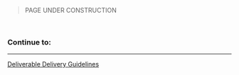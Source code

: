 >PAGE UNDER CONSTRUCTION

<br/>

<!---

- All code produced as part of a grant funded by the Stacks Foundation must be **open-sourced**, and it must also not rely on closed-source software for full functionality. **We prefer [Apache 2.0](https://www.apache.org/licenses/LICENSE-2.0.html), but [GPLv3](https://www.gnu.org/licenses/gpl-3.0.en.html[), [MIT](https://mit-license.org/) or Unlicensed are also acceptable.**
- Individuals and teams must finish one grant before applying for another one.
- Only repeat grantees are allowed to apply for grants over $25k.
- Lastly, we do not fund grants that actively encourage gambling, illicit trade, money laundering, or criminal activities in general.

In addition to the information provided on your application, note that all deliverables associated with your grant will need to comply with our [Milestone & Final Deliverable Delivery Guidelines](link)

Finally, we take licensing and the right of all teams in and outside the ecosystem to be recognized for their work very seriously. Using others' work with no attribution or indication that this was not your own work as part of a milestone delivery **will lead to immediate termination**. Please reach out to us before submitting if you have any doubts on how to comply with a specific license and we'll be happy to help.

## Grant Application Expectations

We expect all applications to:

- Be **rich in technical details** and be well-defined.
- Present a **well-researched** or tested concept, for which ideally you are able to show some prior work.
- Demonstrate that the project will be **maintained** after completion of the grant, be it through an obvious commitment to the technology from your side, additional funding sources or an existing business model.
- Demonstrate **proven experience** with the relevant languages and technologies and/or a strong technical background. You will be asked to provide the GitHub profiles of your team members as part of your application, which we will examine for past activity and code quality. You will also have the ability to link to projects on other platforms in your application.
- Clearly show how your project stands out among competitors or implements technology that is **new and novel** to the ecosystem yet. It is appreciated if you cite and/or link to other Stacks Foundation grants that may be of similar or complimentary scope to help make your argument.

## Grant Application Suggestions

Things we encourage:

- **DO** : Educate yourself on the process. 
- **DO** : Focus on new & novel, open-source ideas that the Stacks community has a clear demand for, prove there is demand, and prove you can measure how your solution will aid that demand.
- **DO** : Start small and build a relationship. Don’t over ask. We encourage all builders new to the community to first start with a small grant with a modest budget.

Things we discourage:

- **DO NOT** : Rely on direct messages and emails for asking questions. Public conversations benefit the entire community and help everyone learn.
- **DO NOT** : Include the cost of material goods in your proposal; i.e. computing hardware, etc.

Before submitting your application, ask yourself the following questions:

- **DOES YOUR GRANT** : Advance the mission of a more user-owned internet?
- **DOES YOUR GRANT** : Accelerate a broader adoption of Stacks technology?
- **DOES YOUR GRANT** : Unlock immediate and widespread value for the Stacks community?
- **DOES YOUR GRANT** : Yield new & novel: code, technology, and/or culture on Stacks?
- **DOES YOUR GRANT** : Have a crystal-clear scope, objective, and audience?
- **DOES YOUR GRANT** : Have a crystal-clear and measurable (and verifiable) definition of success?
- **DOES YOUR GRANT** : Have any potential risks? If so, have you identified them and helped us understand how you plan to overcome those risks?
  - Risks could be related to team, security, technological dependencies, and/or market readiness.

</br>

## Great Lead Responsibilities

---

When you submit an application, you are considered the applicant or Grant Lead. Before you submit, its worth better understanding the responsiblities that come with that role:

- While a Grant may have several team members, a grant can only have one Grant Lead.
- The Grant Lead will need to verify their identity (using a third party KYC service) and sign a contract.
- The Grant Lead will need to provide tax documentation in the form of a completed 1099, and/or 8ben, fw8ben depending on their home domicile.
- The STX wallet address and memo the Grant Lead provides upon application approval will be associated with the contract and cannot be changed.
- Additionally, this address will be the sole wallet to receive funds for the grant.

</br>

--->

### Continue to:
---
[Deliverable Delivery Guidelines](Deliverable-Delivery-Guidelines)